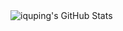 <img src="https://github-readme-stats.vercel.app/api?username=iquping&theme=radical&show_icons=true&hide_border=true&count_private=true" alt="iquping's GitHub Stats" />
